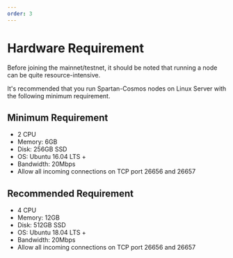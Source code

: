 ```yaml
---
order: 3
---
```


# Hardware Requirement

Before joining the mainnet/testnet, it should be noted that running a node can be quite resource-intensive.

It's recommended that you run Spartan-Cosmos nodes on Linux Server with the following minimum requirement.

## Minimum Requirement

- 2 CPU
- Memory: 6GB
- Disk: 256GB SSD
- OS: Ubuntu 16.04 LTS +
- Bandwidth: 20Mbps
- Allow all incoming connections on TCP port 26656 and 26657

## Recommended Requirement

- 4 CPU
- Memory: 12GB
- Disk: 512GB SSD
- OS: Ubuntu 18.04 LTS +
- Bandwidth: 20Mbps
- Allow all incoming connections on TCP port 26656 and 26657